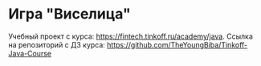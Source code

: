 # Игра "Виселица"
Учебный проект с курса: https://fintech.tinkoff.ru/academy/java.
Ссылка на репозиторий с ДЗ курса: https://github.com/TheYoungBiba/Tinkoff-Java-Course
